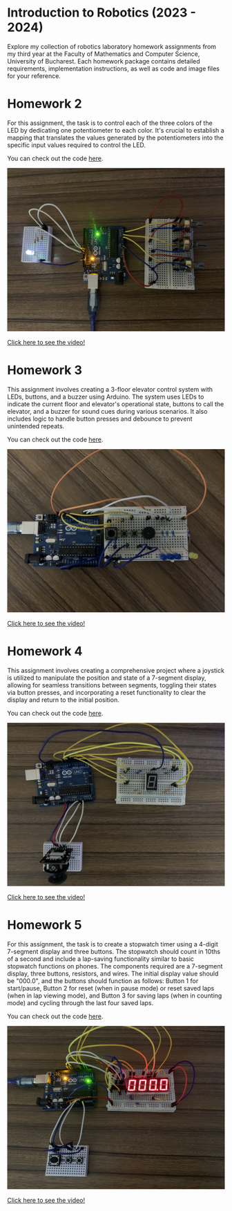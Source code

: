 # Introduction to Robotics (2023 - 2024)

Explore my collection of robotics laboratory homework assignments from my third year at the Faculty of Mathematics and Computer Science, University of Bucharest. Each homework package contains detailed requirements, implementation instructions, as well as code and image files for your reference.

# Homework 2

For this assignment, the task is to control each of the three colors of the LED by dedicating one potentiometer to each color. It's crucial to establish a mapping that translates the values generated by the potentiometers into the specific input values required to control the LED.

You can check out the code [here](https://github.com/0xfabian/IntroductionToRobotics/blob/main/hw2/rgb_led.ino).

![pic](hw2/pic.jpg)

[Click here to see the video!](https://youtu.be/uM623n7TpGw?si=PpcFdsfTmM-2AtKX)

# Homework 3

This assignment involves creating a 3-floor elevator control system with LEDs, buttons, and a buzzer using Arduino. The system uses LEDs to indicate the current floor and elevator's operational state, buttons to call the elevator, and a buzzer for sound cues during various scenarios. It also includes logic to handle button presses and debounce to prevent unintended repeats.

You can check out the code [here](https://github.com/0xfabian/IntroductionToRobotics/blob/main/hw3/elevator.ino).

![pic](hw3/pic.jpg)

[Click here to see the video!](https://youtu.be/xLKiXhK3EQ0?si=b9KJfdZwEA7YkYuc)

# Homework 4

This assignment involves creating a comprehensive project where a joystick is utilized to manipulate the position and state of a 7-segment display, allowing for seamless transitions between segments, toggling their states via button presses, and incorporating a reset functionality to clear the display and return to the initial position.

You can check out the code [here](https://github.com/0xfabian/IntroductionToRobotics/blob/main/hw4/7seg.ino).

![pic](hw4/pic.jpg)

[Click here to see the video!](https://youtu.be/YJ4ITtAef10?si=XfXXjvnb1Jqge23t)

# Homework 5

For this assignment, the task is to create a stopwatch timer using a 4-digit 7-segment display and three buttons. The stopwatch should count in 10ths of a second and include a lap-saving functionality similar to basic stopwatch functions on phones. The components required are a 7-segment display, three buttons, resistors, and wires. The initial display value should be "000.0", and the buttons should function as follows: Button 1 for start/pause, Button 2 for reset (when in pause mode) or reset saved laps (when in lap viewing mode), and Button 3 for saving laps (when in counting mode) and cycling through the last four saved laps.

You can check out the code [here](https://github.com/0xfabian/IntroductionToRobotics/blob/main/hw5/stopwatch.ino).

![pic](hw5/pic.jpg)

[Click here to see the video!](https://youtu.be/bcCKNkfMjKg?si=WSM4FGU8qV_DCaId)
